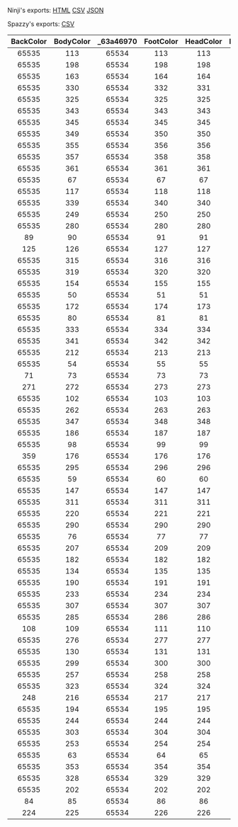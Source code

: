 Ninji's exports: [HTML](https://wuffs.org/acnh/bcsv_140/html/MessageCardDesignParam.html) [CSV](https://wuffs.org/acnh/bcsv_140/csv/MessageCardDesignParam.csv) [JSON](https://wuffs.org/acnh/bcsv_140/json/MessageCardDesignParam.json)

Spazzy's exports: [CSV](JSON)

| BackColor | BodyColor | _63a46970 | FootColor | HeadColor | PenColor1 | PenColor2 | PenColor3 | PenColor4 | RuleColor | SelectableBeginDate1 | SelectableBeginDate2 | SelectableEndDate1 | SelectableEndDate2 | TextLotId | _84818e10 | UniqueID | Kind | ResourceName | SelectableSeason | UnlockTrigger |
|:--:|:--:|:--:|:--:|:--:|:--:|:--:|:--:|:--:|:--:|:--:|:--:|:--:|:--:|:--:|:--:|:--:|:--:|:--:|:--:|:--:|
| 65535 | 113 | 65534 | 113 | 113 | 113 | 114 | 115 | 116 | 1 | 0 | 0 | 0 | 0 | -1 | 65535 | 387 | 0 | 'MsgAcademy00' | 0 | 1 | 
| 65535 | 198 | 65534 | 198 | 198 | 1 | 2 | 3 | 4 | 1 | 0 | 0 | 0 | 0 | -1 | 65535 | 403 | 0 | 'MsgNewyear01' | 0 | 1 | 
| 65535 | 163 | 65534 | 164 | 164 | 1 | 2 | 3 | 4 | 1 | 0 | 0 | 0 | 0 | -1 | 65535 | 411 | 0 | 'MsgTotakeke00' | 0 | 1 | 
| 65535 | 330 | 65534 | 332 | 331 | 1 | 2 | 3 | 4 | 1 | 0 | 0 | 0 | 0 | -1 | 65535 | 427 | 0 | 'MsgFish00' | 0 | 1 | 
| 65535 | 325 | 65534 | 325 | 325 | 1 | 2 | 3 | 4 | 1 | 0 | 0 | 0 | 0 | -1 | 65535 | 428 | 0 | 'MsgInsect00' | 0 | 1 | 
| 65535 | 343 | 65534 | 343 | 343 | 1 | 2 | 3 | 4 | 1 | 0 | 0 | 0 | 0 | -1 | 65535 | 429 | 0 | 'MsgBank00' | 0 | 1 | 
| 65535 | 345 | 65534 | 345 | 345 | 1 | 2 | 3 | 4 | 1 | 0 | 0 | 0 | 0 | -1 | 65535 | 430 | 0 | 'MsgMilage00' | 0 | 1 | 
| 65535 | 349 | 65534 | 350 | 350 | 1 | 2 | 3 | 4 | 1 | 0 | 0 | 0 | 0 | -1 | 65535 | 431 | 0 | 'MsgDal00' | 0 | 1 | 
| 65535 | 355 | 65534 | 356 | 356 | 1 | 2 | 3 | 4 | 1 | 0 | 0 | 0 | 0 | -1 | 65535 | 433 | 0 | 'MsgFall03' | 3 | 0 | 
| 65535 | 357 | 65534 | 358 | 358 | 1 | 2 | 3 | 4 | 1 | 0 | 0 | 0 | 0 | -1 | 65535 | 434 | 0 | 'MsgShopping00' | 0 | 2 | 
| 65535 | 361 | 65534 | 361 | 361 | 1 | 2 | 3 | 4 | 1 | 0 | 0 | 0 | 0 | -1 | 65535 | 435 | 0 | 'MsgTsunekichi00' | 0 | 1 | 
| 65535 | 67 | 65534 | 67 | 67 | 68 | 69 | 70 | 4 | 1 | 0 | 0 | 0 | 0 | -1 | 65535 | 0 | 0 | 'MsgOther01' | 0 | 0 | 
| 65535 | 117 | 65534 | 118 | 118 | 117 | 118 | 119 | 120 | 1 | 116 | 0 | 214 | 0 | -1 | 65535 | 364 | 0 | 'MsgValentine01' | 5 | 0 | 
| 65535 | 339 | 65534 | 340 | 340 | 1 | 2 | 3 | 4 | 1 | 0 | 0 | 0 | 0 | -1 | 65535 | 397 | 0 | 'MsgEncourage00' | 0 | 0 | 
| 65535 | 249 | 65534 | 250 | 250 | 1 | 2 | 3 | 4 | 1 | 0 | 0 | 0 | 0 | -1 | 65535 | 405 | 0 | 'MsgOther06' | 0 | 0 | 
| 65535 | 280 | 65534 | 280 | 280 | 1 | 2 | 3 | 4 | 1 | 0 | 0 | 0 | 0 | -1 | 65535 | 389 | 0 | 'MsgBirthday00' | 0 | 0 | 
| 89 | 90 | 65534 | 91 | 91 | 90 | 91 | 92 | 93 | 1 | 0 | 0 | 0 | 0 | -1 | 65535 | 391 | 0 | 'MsgBirthday02' | 0 | 0 | 
| 125 | 126 | 65534 | 127 | 127 | 126 | 127 | 128 | 129 | 1 | 916 | 0 | 1130 | 0 | -1 | 65535 | 357 | 0 | 'MsgThanksgiving00' | 5 | 0 | 
| 65535 | 315 | 65534 | 316 | 316 | 1 | 2 | 3 | 4 | 1 | 0 | 0 | 0 | 0 | -1 | 65535 | 356 | 0 | 'MsgActive01' | 0 | 0 | 
| 65535 | 319 | 65534 | 320 | 320 | 1 | 2 | 3 | 4 | 1 | 0 | 0 | 0 | 0 | -1 | 65535 | 370 | 0 | 'MsgWinter01' | 4 | 0 | 
| 65535 | 154 | 65534 | 155 | 155 | 154 | 155 | 156 | 157 | 1 | 0 | 0 | 0 | 0 | -1 | 65535 | 363 | 0 | 'MsgSympathy00' | 0 | 0 | 
| 65535 | 50 | 65534 | 51 | 51 | 50 | 51 | 52 | 53 | 1 | 0 | 0 | 0 | 0 | -1 | 65535 | 367 | 0 | 'MsgWinter00' | 4 | 0 | 
| 65535 | 172 | 65534 | 174 | 173 | 1 | 2 | 3 | 4 | 1 | 0 | 0 | 0 | 0 | -1 | 65535 | 394 | 0 | 'MsgCute01' | 0 | 0 | 
| 65535 | 80 | 65534 | 81 | 81 | 80 | 81 | 82 | 83 | 1 | 0 | 0 | 0 | 0 | -1 | 65535 | 373 | 0 | 'MsgSpring02' | 1 | 0 | 
| 65535 | 333 | 65534 | 334 | 334 | 1 | 2 | 3 | 4 | 1 | 0 | 0 | 0 | 0 | -1 | 65535 | 388 | 0 | 'MsgBaby00' | 0 | 0 | 
| 65535 | 341 | 65534 | 342 | 342 | 1 | 2 | 3 | 4 | 1 | 0 | 0 | 0 | 0 | -1 | 65535 | 390 | 0 | 'MsgBirthday01' | 0 | 0 | 
| 65535 | 212 | 65534 | 213 | 213 | 1 | 2 | 3 | 4 | 1 | 0 | 0 | 0 | 0 | -1 | 65535 | 410 | 0 | 'MsgThankyou00' | 0 | 0 | 
| 65535 | 54 | 65534 | 55 | 55 | 50 | 55 | 56 | 57 | 1 | 0 | 0 | 0 | 0 | -1 | 65535 | 379 | 0 | 'MsgSpring00' | 1 | 0 | 
| 71 | 73 | 65534 | 73 | 73 | 72 | 73 | 74 | 75 | 1 | 1120 | 0 | 110 | 0 | -1 | 65535 | 383 | 0 | 'MsgChristmas02' | 5 | 0 | 
| 271 | 272 | 65534 | 273 | 273 | 272 | 273 | 274 | 275 | 1 | 0 | 0 | 0 | 0 | -1 | 65535 | 384 | 0 | 'MsgElegant00' | 0 | 0 | 
| 65535 | 102 | 65534 | 103 | 103 | 1 | 2 | 3 | 4 | 1 | 0 | 0 | 0 | 0 | -1 | 65535 | 393 | 0 | 'MsgCool00' | 0 | 0 | 
| 65535 | 262 | 65534 | 263 | 263 | 262 | 263 | 264 | 265 | 1 | 0 | 0 | 0 | 0 | -1 | 65535 | 371 | 0 | 'MsgLove00' | 0 | 0 | 
| 65535 | 347 | 65534 | 348 | 348 | 1 | 2 | 3 | 4 | 1 | 1120 | 0 | 110 | 0 | -1 | 65535 | 377 | 0 | 'MsgChristmas01' | 5 | 0 | 
| 65535 | 186 | 65534 | 187 | 187 | 186 | 187 | 188 | 189 | 1 | 0 | 0 | 0 | 0 | -1 | 65535 | 380 | 0 | 'MsgThankyou01' | 0 | 0 | 
| 65535 | 98 | 65534 | 99 | 99 | 98 | 99 | 100 | 101 | 1 | 0 | 0 | 0 | 0 | -1 | 65535 | 408 | 0 | 'MsgSummer00' | 0 | 0 | 
| 359 | 176 | 65534 | 176 | 176 | 1 | 2 | 3 | 4 | 1 | 315 | 0 | 510 | 0 | -1 | 65535 | 395 | 0 | 'MsgEaster00' | 5 | 0 | 
| 65535 | 295 | 65534 | 296 | 296 | 295 | 296 | 297 | 298 | 1 | 0 | 0 | 0 | 0 | -1 | 65535 | 365 | 0 | 'MsgActive00' | 0 | 0 | 
| 65535 | 59 | 65534 | 60 | 60 | 59 | 60 | 61 | 62 | 1 | 0 | 0 | 0 | 0 | -1 | 65535 | 386 | 0 | 'MsgFall02' | 3 | 0 | 
| 65535 | 147 | 65534 | 147 | 147 | 1 | 2 | 3 | 4 | 1 | 0 | 0 | 0 | 0 | -1 | 65535 | 378 | 0 | 'MsgCute00' | 0 | 0 | 
| 65535 | 311 | 65534 | 311 | 311 | 311 | 312 | 313 | 314 | 1 | 0 | 0 | 0 | 0 | -1 | 65535 | 368 | 0 | 'MsgSimple00' | 0 | 0 | 
| 65535 | 220 | 65534 | 221 | 221 | 220 | 221 | 222 | 223 | 1 | 0 | 0 | 0 | 0 | -1 | 65535 | 360 | 0 | 'MsgGorgeous01' | 0 | 0 | 
| 65535 | 290 | 65534 | 290 | 290 | 290 | 291 | 292 | 293 | 1 | 0 | 0 | 0 | 0 | -1 | 65535 | 361 | 0 | 'MsgGraduate00' | 0 | 0 | 
| 65535 | 76 | 65534 | 77 | 77 | 76 | 77 | 78 | 79 | 1 | 0 | 0 | 0 | 0 | -1 | 65535 | 385 | 0 | 'MsgFall00' | 0 | 0 | 
| 65535 | 207 | 65534 | 209 | 209 | 207 | 209 | 210 | 211 | 1 | 0 | 0 | 0 | 0 | -1 | 65535 | 382 | 0 | 'MsgCool01' | 0 | 0 | 
| 65535 | 182 | 65534 | 182 | 182 | 1 | 2 | 3 | 4 | 1 | 1120 | 0 | 110 | 0 | -1 | 65535 | 392 | 0 | 'MsgChristmas00' | 5 | 0 | 
| 65535 | 134 | 65534 | 135 | 135 | 134 | 135 | 136 | 137 | 1 | 0 | 0 | 0 | 0 | -1 | 65535 | 359 | 0 | 'MsgOther00' | 0 | 0 | 
| 65535 | 190 | 65534 | 191 | 191 | 190 | 191 | 192 | 193 | 1 | 0 | 0 | 0 | 0 | -1 | 65535 | 413 | 0 | 'MsgWedding00' | 0 | 0 | 
| 65535 | 233 | 65534 | 234 | 234 | 233 | 234 | 235 | 236 | 1 | 0 | 0 | 0 | 0 | -1 | 65535 | 396 | 0 | 'MsgElegant01' | 0 | 0 | 
| 65535 | 307 | 65534 | 307 | 307 | 307 | 308 | 309 | 310 | 1 | 0 | 0 | 0 | 0 | -1 | 65535 | 358 | 0 | 'MsgSimple01' | 0 | 0 | 
| 65535 | 285 | 65534 | 286 | 286 | 1 | 2 | 3 | 4 | 1 | 0 | 0 | 0 | 0 | -1 | 65535 | 404 | 0 | 'MsgOther05' | 0 | 0 | 
| 108 | 109 | 65534 | 111 | 110 | 109 | 110 | 111 | 112 | 1 | 0 | 0 | 0 | 0 | -1 | 65535 | 402 | 0 | 'MsgNewyear00' | 0 | 1 | 
| 65535 | 276 | 65534 | 277 | 277 | 1 | 2 | 3 | 4 | 1 | 930 | 0 | 1031 | 0 | -1 | 65535 | 399 | 0 | 'MsgHalloween01' | 5 | 0 | 
| 65535 | 130 | 65534 | 131 | 131 | 130 | 131 | 132 | 133 | 1 | 930 | 0 | 1031 | 0 | -1 | 65535 | 398 | 0 | 'MsgHalloween00' | 5 | 0 | 
| 65535 | 299 | 65534 | 300 | 300 | 1 | 2 | 3 | 4 | 1 | 0 | 0 | 0 | 0 | -1 | 65535 | 407 | 0 | 'MsgStar00' | 0 | 0 | 
| 65535 | 257 | 65534 | 258 | 258 | 1 | 2 | 3 | 4 | 1 | 0 | 0 | 0 | 0 | -1 | 65535 | 406 | 0 | 'MsgSpring01' | 1 | 0 | 
| 65535 | 323 | 65534 | 324 | 324 | 323 | 324 | 3 | 4 | 1 | 0 | 0 | 0 | 0 | -1 | 65535 | 374 | 0 | 'MsgSnowfes00' | 4 | 0 | 
| 248 | 216 | 65534 | 217 | 217 | 1 | 2 | 3 | 4 | 1 | 501 | 1101 | 915 | 315 | -1 | 65535 | 409 | 0 | 'MsgSummer02' | 6 | 0 | 
| 65535 | 194 | 65534 | 195 | 195 | 1 | 2 | 3 | 4 | 1 | 116 | 0 | 214 | 0 | -1 | 65535 | 412 | 0 | 'MsgValentine00' | 5 | 0 | 
| 65535 | 244 | 65534 | 244 | 244 | 244 | 245 | 246 | 247 | 1 | 0 | 0 | 0 | 0 | -1 | 65535 | 362 | 0 | 'MsgOther03' | 0 | 0 | 
| 65535 | 303 | 65534 | 304 | 304 | 1 | 2 | 3 | 4 | 1 | 0 | 0 | 0 | 0 | -1 | 65535 | 414 | 0 | 'MsgWinter02' | 4 | 0 | 
| 65535 | 253 | 65534 | 254 | 254 | 1 | 2 | 3 | 4 | 1 | 0 | 0 | 0 | 0 | -1 | 65535 | 416 | 0 | 'MsgGorgeous00' | 0 | 0 | 
| 65535 | 63 | 65534 | 64 | 65 | 63 | 64 | 65 | 66 | 1 | 0 | 0 | 0 | 0 | -1 | 65535 | 366 | 0 | 'MsgSummer01' | 2 | 0 | 
| 65535 | 353 | 65534 | 354 | 354 | 1 | 2 | 3 | 4 | 1 | 0 | 0 | 0 | 0 | -1 | 65535 | 432 | 0 | 'MsgSummer03' | 2 | 0 | 
| 65535 | 328 | 65534 | 329 | 329 | 328 | 329 | 3 | 4 | 1 | 0 | 0 | 0 | 0 | -1 | 65535 | 372 | 0 | 'MsgOther04' | 0 | 0 | 
| 65535 | 202 | 65534 | 202 | 202 | 202 | 203 | 204 | 205 | 1 | 0 | 0 | 0 | 0 | -1 | 65535 | 375 | 0 | 'MsgFall01' | 3 | 0 | 
| 84 | 85 | 65534 | 86 | 86 | 85 | 86 | 87 | 88 | 1 | 501 | 0 | 531 | 0 | -1 | 65535 | 381 | 0 | 'MsgMother00' | 5 | 0 | 
| 224 | 225 | 65534 | 226 | 226 | 225 | 226 | 227 | 228 | 1 | 601 | 0 | 630 | 0 | -1 | 65535 | 376 | 0 | 'MsgFather00' | 5 | 0 | 
